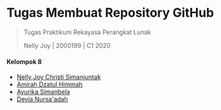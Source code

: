 # Tugas Membuat Repository GitHub

> Tugas Praktikum Rekayasa Perangkat Lunak
> 
> Nelly Joy | 2000199 | C1 2020

#### Kelompok 8
- [Nelly Joy Christi Simanjuntak](https://github.com/joynelly/2000199_NellyJoy_C12020)
- [Amirah Dzatul Himmah](https://github.com/amirahdzh123/2002871_AmirahDzatulHimmah_C12020)
- [Ayurika Simanbela](https://github.com/arikanmbl/2003717_AyurikaSinambela_C12020)
- [Devia Nursa'adah](https://github.com/username/nama_repo)

